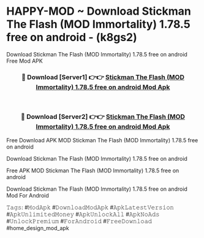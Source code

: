 # HAPPY-MOD ~ Download Stickman The Flash (MOD Immortality) 1.78.5 free on android - (k8gs2)
Download Stickman The Flash (MOD Immortality) 1.78.5 free on android Free Mod APK

<div align="center">
<h3>🔴 Download [Server1] 👉👉 <a href="https://apk-comot.site?title=Stickman_The_Flash_(MOD_Immortality)_1.78.5_free_on_android">Stickman The Flash (MOD Immortality) 1.78.5 free on android Mod Apk</a></h3><br>

<h3>🔴 Download [Server2] 👉👉 <a href="https://apk-comot.site?title=Stickman_The_Flash_(MOD_Immortality)_1.78.5_free_on_android">Stickman The Flash (MOD Immortality) 1.78.5 free on android Mod Apk</a></h3>
</div>


Free Download APK MOD Stickman The Flash (MOD Immortality) 1.78.5 free on android

Download Stickman The Flash (MOD Immortality) 1.78.5 free on android 

Free APK MOD Stickman The Flash (MOD Immortality) 1.78.5 free on android 

Download Stickman The Flash (MOD Immortality) 1.78.5 free on android Mod For Android

𝚃𝚊𝚐𝚜: #𝙼𝚘𝚍𝙰𝚙𝚔 #𝙳𝚘𝚠𝚗𝚕𝚘𝚊𝚍𝙼𝚘𝚍𝙰𝚙𝚔 #𝙰𝚙𝚔𝙻𝚊𝚝𝚎𝚜𝚝𝚅𝚎𝚛𝚜𝚒𝚘𝚗 #𝙰𝚙𝚔𝚄𝚗𝚕𝚒𝚖𝚒𝚝𝚎𝚍𝙼𝚘𝚗𝚎𝚢 #𝙰𝚙𝚔𝚄𝚗𝚕𝚘𝚌𝚔𝙰𝚕𝚕 #𝙰𝚙𝚔𝙽𝚘𝙰𝚍𝚜 #𝚄𝚗𝚕𝚘𝚌𝚔𝙿𝚛𝚎𝚖𝚒𝚞𝚖 #𝙵𝚘𝚛𝙰𝚗𝚍𝚛𝚘𝚒𝚍 #𝙵𝚛𝚎𝚎𝙳𝚘𝚠𝚗𝚕𝚘𝚊𝚍 #home_design_mod_apk